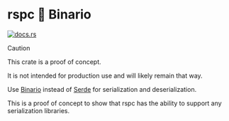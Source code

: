 # rspc 🤝 Binario

[![docs.rs](https://img.shields.io/crates/v/rspc-binario)](https://docs.rs/rspc-binario)

> [!CAUTION]
> This crate is a proof of concept.
>
> It is not intended for production use and will likely remain that way.

Use [Binario](https://github.com/oscartbeaumont/binario) instead of [Serde](https://serde.rs) for serialization and deserialization.

This is a proof of concept to show that rspc has the ability to support any serialization libraries.
